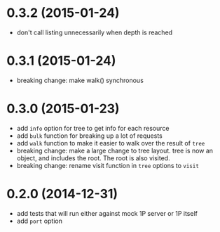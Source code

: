 # 0.3.2 (2015-01-24)

- don't call listing unnecessarily when depth is reached

# 0.3.1 (2015-01-24)

- breaking change: make walk() synchronous

# 0.3.0 (2015-01-23)

- add `info` option for tree to get info for each resource
- add `bulk` function for breaking up a lot of requests
- add `walk` function to make it easier to walk over the result of `tree`
- breaking change: make a large change to tree layout. tree is now an object, and includes the root. The root is also visited.
- breaking change: rename visit function in `tree` options to `visit`

# 0.2.0 (2014-12-31)

- add tests that will run either against mock 1P server or 1P itself
- add `port` option 
